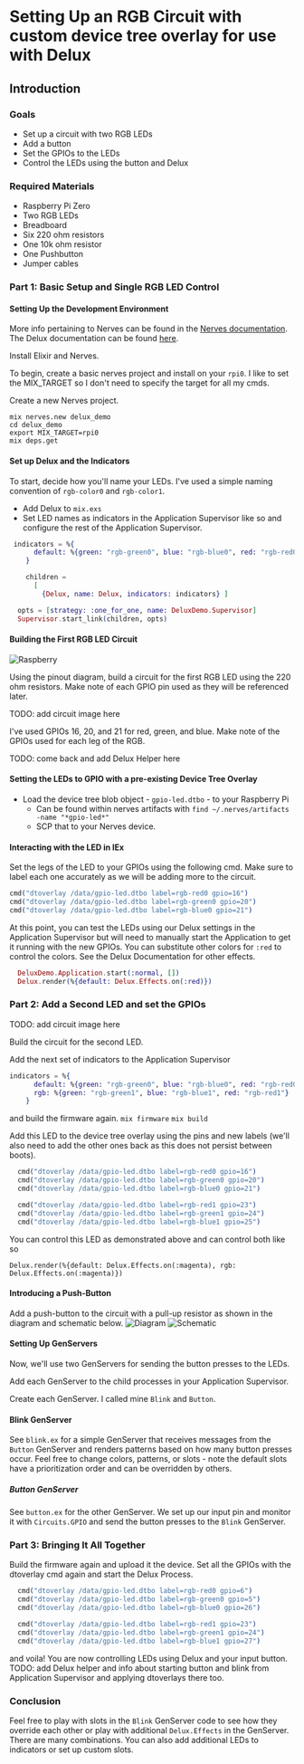 # Setting Up an RGB Circuit with custom device tree overlay for use with Delux

## Introduction

### Goals

- Set up a circuit with two RGB LEDs
- Add a button
- Set the GPIOs to the LEDs
- Control the LEDs using the button and Delux

### Required Materials

- Raspberry Pi Zero
- Two RGB LEDs
- Breadboard
- Six 220 ohm resistors
- One 10k ohm resistor
- One Pushbutton
- Jumper cables

### Part 1: Basic Setup and Single RGB LED Control

#### Setting Up the Development Environment

More info pertaining to Nerves can be found in the [Nerves documentation](https://hexdocs.pm/nerves/installation.html). The Delux documentation can be found [here](https://hexdocs.pm/delux/readme.html).

Install Elixir and Nerves.

To begin, create a basic nerves project and install on your `rpi0`.
I like to set the MIX_TARGET so I don't need to specify the target for all my cmds.

Create a new Nerves project.

``` code
mix nerves.new delux_demo
cd delux_demo
export MIX_TARGET=rpi0
mix deps.get
```

#### Set up Delux and the Indicators

To start, decide how you'll name your LEDs. I've used a simple naming convention of `rgb-color0` and `rgb-color1`.

- Add Delux to `mix.exs`
- Set LED names as indicators in the Application Supervisor like so and configure the rest of the Application Supervisor.

``` elixir
 indicators = %{
      default: %{green: "rgb-green0", blue: "rgb-blue0", red: "rgb-red0"}
    }

    children =
      [
        {Delux, name: Delux, indicators: indicators} ]

  opts = [strategy: :one_for_one, name: DeluxDemo.Supervisor]
  Supervisor.start_link(children, opts)
```

#### Building the First RGB LED Circuit

![Raspberry](./assets/screenshot.png)

Using the pinout diagram, build a circuit for the first RGB LED using the 220 ohm resistors. Make note of each GPIO pin used as they will be referenced later.

TODO: add circuit image here

I've used GPIOs 16, 20, and 21 for red, green, and blue.
Make note of the GPIOs used for each leg of the RGB.

TODO: come back and add Delux Helper here

#### Setting the LEDs to GPIO with a pre-existing Device Tree Overlay

- Load the device tree blob object - `gpio-led.dtbo` - to your Raspberry Pi
  - Can be found within nerves artifacts with `find ~/.nerves/artifacts -name "*gpio-led*"`
  - SCP that to your Nerves device.

#### Interacting with the LED in IEx

Set the legs of the LED to your GPIOs using the following cmd. Make sure to label each one accurately as we will be adding more to the circuit.

  ``` elixir
  cmd("dtoverlay /data/gpio-led.dtbo label=rgb-red0 gpio=16")
  cmd("dtoverlay /data/gpio-led.dtbo label=rgb-green0 gpio=20")
  cmd("dtoverlay /data/gpio-led.dtbo label=rgb-blue0 gpio=21")
  ```

At this point, you can test the LEDs using our Delux settings in the Application Supervisor but will need to manually start the Application to get it running with the new GPIOs. You can substitute other colors for `:red` to control the colors. See the Delux Documentation for other effects.

``` elixir
  DeluxDemo.Application.start(:normal, [])
  Delux.render(%{default: Delux.Effects.on(:red)})
```

### Part 2: Add a Second LED and set the GPIOs

TODO: add circuit image here

Build the circuit for the second LED.

Add the next set of indicators to the Application Supervisor

``` elixir
indicators = %{
      default: %{green: "rgb-green0", blue: "rgb-blue0", red: "rgb-red0"}
      rgb: %{green: "rgb-green1", blue: "rgb-blue1", red: "rgb-red1"}
    }
```

and build the firmware again.
`mix firmware`
`mix build`

Add this LED to the device tree overlay using the pins and new labels (we'll also need to add the other ones back as this does not persist between boots).

``` elixir
  cmd("dtoverlay /data/gpio-led.dtbo label=rgb-red0 gpio=16")
  cmd("dtoverlay /data/gpio-led.dtbo label=rgb-green0 gpio=20")
  cmd("dtoverlay /data/gpio-led.dtbo label=rgb-blue0 gpio=21")

  cmd("dtoverlay /data/gpio-led.dtbo label=rgb-red1 gpio=23")
  cmd("dtoverlay /data/gpio-led.dtbo label=rgb-green1 gpio=24")
  cmd("dtoverlay /data/gpio-led.dtbo label=rgb-blue1 gpio=25")
```

You can control this LED as demonstrated above and can control both like so

`Delux.render(%{default: Delux.Effects.on(:magenta), rgb: Delux.Effects.on(:magenta)})`

#### Introducing a Push-Button

Add a push-button to the circuit with a pull-up resistor as shown in the diagram and schematic below.
![Diagram](assets/delux_demo_image.jpg)
![Schematic](assets/delux_demo_second_circuit_schematic_schem.jpg)

#### Setting Up GenServers

Now, we'll use two GenServers for sending the button presses to the LEDs.

Add each GenServer to the child processes in your Application Supervisor.

Create each GenServer. I called mine `Blink` and `Button`.

#### Blink GenServer

See `blink.ex` for a simple GenServer that receives messages from the `Button` GenServer and renders patterns based on how many button presses occur.
Feel free to change colors, patterns, or slots - note the default slots have a prioritization order and can be overridden by others.

##### Button GenServer

See `button.ex` for the other GenServer. We set up our input pin and monitor it with `Circuits.GPIO` and send the button presses to the `Blink` GenServer.

### Part 3: Bringing It All Together

Build the firmware again and upload it the device. Set all the GPIOs with the dtoverlay cmd again and start the Delux Process.

``` elixir
  cmd("dtoverlay /data/gpio-led.dtbo label=rgb-red0 gpio=6")
  cmd("dtoverlay /data/gpio-led.dtbo label=rgb-green0 gpio=5")
  cmd("dtoverlay /data/gpio-led.dtbo label=rgb-blue0 gpio=26")

  cmd("dtoverlay /data/gpio-led.dtbo label=rgb-red1 gpio=23")
  cmd("dtoverlay /data/gpio-led.dtbo label=rgb-green1 gpio=24")
  cmd("dtoverlay /data/gpio-led.dtbo label=rgb-blue1 gpio=27")
```

and voila! You are now controlling LEDs using Delux and your input button.
TODO: add Delux helper and info about starting button and blink from Application Supervisor and applying dtoverlays there too.

### Conclusion

Feel free to play with slots in the `Blink` GenServer code to see how they override each other or play with additional `Delux.Effects` in the GenServer. There are many combinations. You can also add additional LEDs to indicators or set up custom slots.
